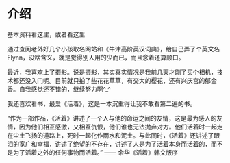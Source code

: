 介绍
====

基本资料看这里，或者看这里

通过查阅老外好几个小孩取名网站和《牛津高阶英汉词典》，给自己弄了个英文名Flynn，没啥含义，就是觉得别人用的少而已，而且念着还算顺口。

最近，我喜欢上了摄影。说是摄影，其实真实情况是我前几天才刚了买个相机，技术都还没入门呢。目前就只拍了些花花草草，有交大的樱花，还有兴庆宫的郁金香。自我感觉还不错的，继续努力啊^_^

我还喜欢看书，最爱《活着》，这是一本沉重得让我不敢看第二遍的书。

“作为一部作品，《活着》讲述了一个人与他的命运之间的友情，这是最为感人的友情，因为他们相互感激，又相互仇恨，他们谁也无法抛弃对方。他们活着时一起走在尘土飞扬的道路上，死时一起化作雨水和泥土。与此同时，《活着》还讲述了眼泪的宽广和幸福，讲述了绝望的不存在，讲述了人是为了活着本身而活着的，而不是为了活着之外的任何事物而活着。” —— 余华《活着》韩文版序
